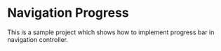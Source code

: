 # Navigation Progress

This is a sample project which shows how to implement progress bar in navigation controller. 

